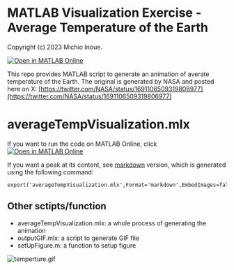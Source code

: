 # MATLAB Visualization Exercise - Average Temperature of the Earth
Copyright (c) 2023 Michio Inoue.

[![Open in MATLAB Online](https://www.mathworks.com/images/responsive/global/open-in-matlab-online.svg)](https://matlab.mathworks.com/open/github/v1?repo=minoue-xx/Visualization-Exercise---Average-temperature-of-the-Earth)

This repo provides MATLAB script to generate an animation of averate temperature of the Earth.
The original is generated by NASA and posted here on X: [https://twitter.com/NASA/status/1691106509319806977](https://twitter.com/NASA/status/1691106509319806977)

# averageTempVisualization.mlx

If you want to run the code on MATLAB Online, click
[![Open in MATLAB Online](https://www.mathworks.com/images/responsive/global/open-in-matlab-online.svg)](https://matlab.mathworks.com/open/github/v1?repo=minoue-xx/Visualization-Exercise---Average-temperature-of-the-Earth&file=/averageTempVisualization.mlx)

If you want a peak at its content, see [markdown](averageTempVisualization.md) version, which is generated using the following command:

```
export('averageTempVisualization.mlx',Format='markdown',EmbedImages=false)
```

## Other sctipts/function

 - averageTempVisualization.mlx: a whole process of generating the animation
 - outputGIF.mlx: a script to generate GIF file
 - setUpFigure.m: a function to setup figure

![temperture.gif](temperature.gif)

